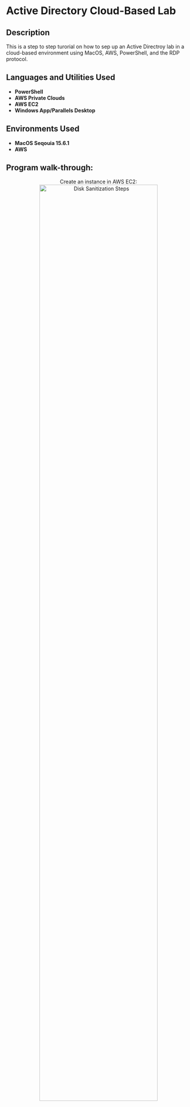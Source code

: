 <h1>Active Directory Cloud-Based Lab</h1>


<h2>Description</h2>
This is a step to step turorial on how to sep up an Active Directroy lab in a cloud-based environment using MacOS, AWS, PowerShell, and the RDP protocol. 
<br />


<h2>Languages and Utilities Used</h2>

- <b>PowerShell</b>
- <b>AWS Private Clouds</b>
- <b>AWS EC2</b>
- <b>Windows App/Parallels Desktop</b>

<h2>Environments Used </h2>

- <b>MacOS Seqouia 15.6.1</b> 
- <b>AWS</b>
  
<h2>Program walk-through:</h2>

<p align="center">
Create an instance in AWS EC2: <br/>
<img src="" height="80%" width="80%" alt="Disk Sanitization Steps"/>
<br />
